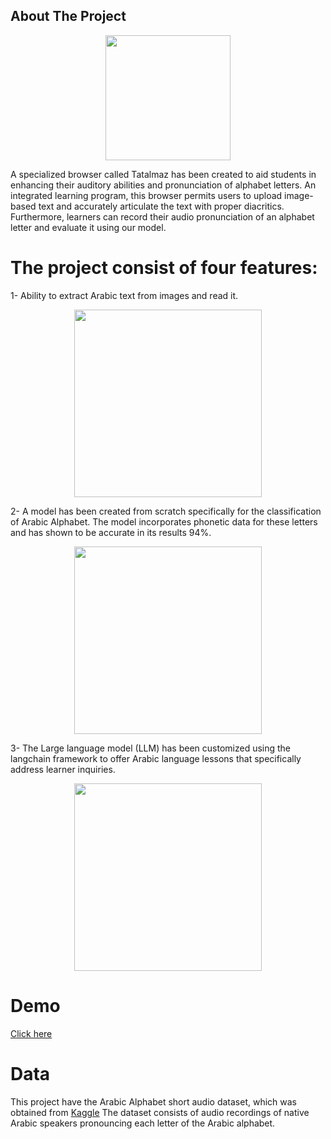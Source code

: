 ## About The Project

<p align="center">
  <img src="https://github.com/eabsoma/Tatalmaz/assets/142039353/a639bb32-581b-4252-a786-be26c95fe219" width="200"/>
</p>

A specialized browser called Tatalmaz has been created to aid students in enhancing their auditory abilities and pronunciation of alphabet letters. An integrated learning program, this browser permits users to upload image-based text and accurately articulate the text with proper diacritics. Furthermore, learners can record their audio pronunciation of an alphabet letter and evaluate it using our model.

# The project consist of four features:
  1- Ability to extract Arabic text from images and read it.
     <p align="center">
  <img src="https://github.com/eabsoma/Tatalmaz/assets/142039353/b754394f-bc4f-474f-92e7-31e0280d1fb7" width="300"/>
</p>

  2- A model has been created from scratch specifically for the classification of Arabic Alphabet. The model incorporates phonetic data for these letters and has shown to be accurate in its results 94%.
   <p align="center">
  <img src="https://github.com/eabsoma/Tatalmaz/assets/142039353/8025266a-365a-49a7-b279-d094c2b22103" width="300"/>
</p>

  3- The Large language model (LLM) has been customized using the langchain framework to offer Arabic language lessons that specifically address learner inquiries.
       <p align="center">
  <img src="https://github.com/eabsoma/Tatalmaz/assets/142039353/bacd521d-7fd7-4246-9a81-4d65f0ba523a" width="300"/>
</p>

# Demo

[Click here](https://drive.google.com/file/d/16_VJ7Tp7QWdXmTT3BsG-PdSLWOhqlCVB/view?usp=sharing)

# Data
 This project have the Arabic Alphabet short audio dataset, which was obtained from [Kaggle](https://www.kaggle.com/datasets/mazinali1990/arabic-alphabet-speech-dataset) The dataset 
 consists of audio recordings of native Arabic speakers pronouncing each letter of the Arabic alphabet.
